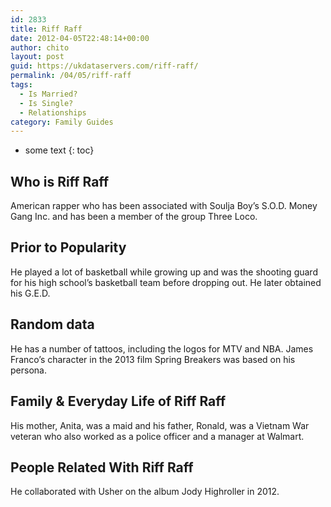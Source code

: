 ```yaml
---
id: 2833
title: Riff Raff
date: 2012-04-05T22:48:14+00:00
author: chito
layout: post
guid: https://ukdataservers.com/riff-raff/
permalink: /04/05/riff-raff
tags:
  - Is Married?
  - Is Single?
  - Relationships
category: Family Guides
---
```


* some text
{: toc}
          
          
## Who is  Riff Raff
                  
                  
                  
American rapper who has been associated with Soulja Boy&#8217;s S.O.D. Money Gang Inc. and has been a member of the group Three Loco.
                  
                
                
                
## Prior to Popularity 
                  
                  
                  
He played a lot of basketball while growing up and was the shooting guard for his high school&#8217;s basketball team before dropping out. He later obtained his G.E.D.
                  
                
                
                
## Random data 
                  
                  
                  
He has a number of tattoos, including the logos for MTV and NBA. James Franco&#8217;s character in the 2013 film Spring Breakers was based on his persona.
                  
                
                
                
## Family & Everyday Life of Riff Raff
                  
                  
                  
His mother, Anita, was a maid and his father, Ronald, was a Vietnam War veteran who also worked as a police officer and a manager at Walmart.
                  
                
                
                
## People Related With  Riff Raff
                  
                  
                  
He collaborated with Usher on the album Jody Highroller in 2012.
                  
                
              
            
          
          
          
    
    
  
